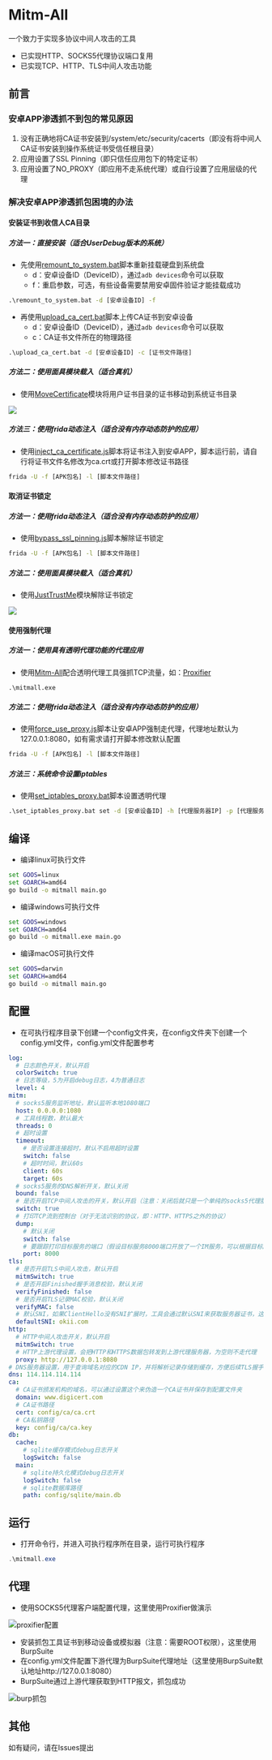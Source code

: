 # Mitm-All
一个致力于实现多协议中间人攻击的工具

- 已实现HTTP、SOCKS5代理协议端口复用
- 已实现TCP、HTTP、TLS中间人攻击功能

## 前言

### 安卓APP渗透抓不到包的常见原因

1. 没有正确地将CA证书安装到/system/etc/security/cacerts（即没有将中间人CA证书安装到操作系统证书受信任根目录）
2. 应用设置了SSL Pinning（即只信任应用包下的特定证书）
3. 应用设置了NO_PROXY（即应用不走系统代理）或自行设置了应用层级的代理

### 解决安卓APP渗透抓包困境的办法

#### 安装证书到收信人CA目录

##### 方法一：直接安装（适合UserDebug版本的系统）

- 先使用[remount_to_system.bat](https://github.com/vpxuser/Awesome-Script/blob/main/remount_to_system.bat)脚本重新挂载硬盘到系统盘
  - d：安卓设备ID（DeviceID），通过`adb devices`命令可以获取
  - f：重启参数，可选，有些设备需要禁用安卓固件验证才能挂载成功

```cmd
.\remount_to_system.bat -d [安卓设备ID] -f
```

- 再使用[upload_ca_cert.bat](https://github.com/vpxuser/Awesome-Script/blob/main/upload_ca_cert.bat)脚本上传CA证书到安卓设备
  - d：安卓设备ID（DeviceID），通过`adb devices`命令可以获取
  - c：CA证书文件所在的物理路径
  

```cmd
.\upload_ca_cert.bat -d [安卓设备ID] -c [证书文件路径]
```

##### 方法二：使用面具模块载入（适合真机）

- 使用[MoveCertificate](https://github.com/ys1231/MoveCertificate)模块将用户证书目录的证书移动到系统证书目录

![](./images/move_certificate.png)

##### 方法三：使用frida动态注入（适合没有内存动态防护的应用）

- 使用[inject_ca_certificate.js](https://github.com/vpxuser/Awesome-Script/blob/main/inject_ca_certificate.js)脚本将证书注入到安卓APP，脚本运行前，请自行将证书文件名修改为ca.crt或打开脚本修改证书路径

```cmd
frida -U -f [APK包名] -l [脚本文件路径]
```

#### 取消证书锁定

##### 方法一：使用frida动态注入（适合没有内存动态防护的应用）

- 使用[bypass_ssl_pinning.js](https://github.com/vpxuser/Awesome-Script/blob/main/bypass_ssl_pinning.js)脚本解除证书锁定

```cmd
frida -U -f [APK包名] -l [脚本文件路径]
```

##### 方法二：使用面具模块载入（适合真机）

- 使用[JustTrustMe](https://github.com/Fuzion24/JustTrustMe)模块解除证书锁定

![](./images/just_trust_me.png)

#### 使用强制代理

##### 方法一：使用具有透明代理功能的代理应用

- 使用[Mitm-All](https://github.com/vpxuser/Mitm-All)配合透明代理工具强抓TCP流量，如：[Proxifier](https://www.proxifier.com/download/#android-tab)

```cmd
.\mitmall.exe
```

##### 方法二：使用frida动态注入（适合没有内存动态防护的应用）

- 使用[force_use_proxy.js](https://github.com/vpxuser/Awesome-Script/blob/main/force_use_proxy.js)脚本让安卓APP强制走代理，代理地址默认为127.0.0.1:8080，如有需求请打开脚本修改默认配置

```cmd
frida -U -f [APK包名] -l [脚本文件路径]
```

##### 方法三：系统命令设置iptables

- 使用[set_iptables_proxy.bat](https://github.com/vpxuser/Awesome-Script/blob/main/set_iptables_proxy.bat)脚本设置透明代理

```cmd
.\set_iptables_proxy.bat set -d [安卓设备ID] -h [代理服务器IP] -p [代理服务器端口]
```

## 编译

- 编译linux可执行文件

```cmd
set GOOS=linux
set GOARCH=amd64
go build -o mitmall main.go
```

- 编译windows可执行文件

```cmd
set GOOS=windows
set GOARCH=amd64
go build -o mitmall.exe main.go
```

- 编译macOS可执行文件

```cmd
set GOOS=darwin
set GOARCH=amd64
go build -o mitmall main.go
```

## 配置

- 在可执行程序目录下创建一个config文件夹，在config文件夹下创建一个config.yml文件，config.yml文件配置参考

```yaml
log:
  # 日志颜色开关，默认开启
  colorSwitch: true
  # 日志等级，5为开启debug日志，4为普通日志
  level: 4
mitm:
  # socks5服务监听地址，默认监听本地1080端口
  host: 0.0.0.0:1080
  # 工具线程数，默认最大
  threads: 0
  # 超时设置
  timeout:
    # 是否设置连接超时，默认不启用超时设置
    switch: false
    # 超时时间，默认60s
    client: 60s
    target: 60s
  # socks5服务的DNS解析开关，默认关闭
  bound: false
  # 是否开启TCP中间人攻击的开关，默认开启（注意：关闭后就只是一个单纯的socks5代理服务）
  switch: true
  # 打印TCP流到控制台（对于无法识别的协议，即：HTTP、HTTPS之外的协议）
  dump:
    # 默认关闭
    switch: false
    # 要跟踪打印目标服务的端口（假设目标服务8000端口开放了一个IM服务，可以根据目标服务端口打印TCP流信息）
    port: 8000
tls:
  # 是否开启TLS中间人攻击，默认开启
  mitmSwitch: true
  # 是否开启Finished握手消息校验，默认关闭
  verifyFinished: false
  # 是否开启TLS记录MAC校验，默认关闭
  verifyMAC: false
  # 默认SNI，如果ClientHello没有SNI扩展时，工具会通过默认SNI来获取服务器证书，这里必须配置！！！
  defaultSNI: okii.com
http:
  # HTTP中间人攻击开关，默认开启
  mitmSwitch: true
  # HTTP上游代理设置，会把HTTP和HTTPS数据包转发到上游代理服务器，为空则不走代理
  proxy: http://127.0.0.1:8080
# DNS服务器设置，用于查询域名对应的CDN IP，并将解析记录存储到缓存，方便后续TLS握手进行IP反查域名获取证书
dns: 114.114.114.114
ca:
  # CA证书颁发机构的域名，可以通过设置这个来伪造一个CA证书并保存到配置文件夹
  domain: www.digicert.com
  # CA证书路径
  cert: config/ca/ca.crt
  # CA私钥路径
  key: config/ca/ca.key
db:
  cache:
    # sqlite缓存模式debug日志开关
    logSwitch: false
  main:
    # sqlite持久化模式debug日志开关
    logSwitch: false
    # sqlite数据库路径
    path: config/sqlite/main.db
```

## 运行

- 打开命令行，并进入可执行程序所在目录，运行可执行程序

```powershell
.\mitmall.exe
```

## 代理

- 使用SOCKS5代理客户端配置代理，这里使用Proxifier做演示

![proxifier配置](./images/1.png)

- 安装抓包工具证书到移动设备或模拟器（注意：需要ROOT权限），这里使用BurpSuite
- 在config.yml文件配置下游代理为BurpSuite代理地址（这里使用BurpSuite默认地址http://127.0.0.1:8080）
- BurpSuite通过上游代理获取到HTTP报文，抓包成功

![burp抓包](./images/2.png)

## 其他

如有疑问，请在Issues提出
